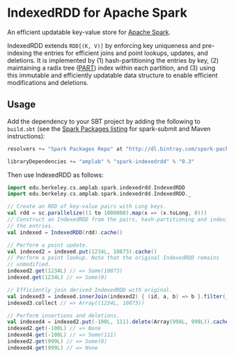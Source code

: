 # IndexedRDD for Apache Spark

An efficient updatable key-value store for [Apache Spark](http://spark.apache.org).

IndexedRDD extends `RDD[(K, V)]` by enforcing key uniqueness and pre-indexing the entries for efficient joins and point lookups, updates, and deletions. It is implemented by (1) hash-partitioning the entries by key, (2) maintaining a radix tree ([PART](https://github.com/ankurdave/part)) index within each partition, and (3) using this immutable and efficiently updatable data structure to enable efficient modifications and deletions.

## Usage

Add the dependency to your SBT project by adding the following to `build.sbt` (see the [Spark Packages listing](http://spark-packages.org/package/amplab/spark-indexedrdd) for spark-submit and Maven instructions):

```scala
resolvers += "Spark Packages Repo" at "http://dl.bintray.com/spark-packages/maven"

libraryDependencies += "amplab" % "spark-indexedrdd" % "0.3"
```

Then use IndexedRDD as follows:

```scala
import edu.berkeley.cs.amplab.spark.indexedrdd.IndexedRDD
import edu.berkeley.cs.amplab.spark.indexedrdd.IndexedRDD._

// Create an RDD of key-value pairs with Long keys.
val rdd = sc.parallelize((1 to 1000000).map(x => (x.toLong, 0)))
// Construct an IndexedRDD from the pairs, hash-partitioning and indexing
// the entries.
val indexed = IndexedRDD(rdd).cache()

// Perform a point update.
val indexed2 = indexed.put(1234L, 10873).cache()
// Perform a point lookup. Note that the original IndexedRDD remains
// unmodified.
indexed2.get(1234L) // => Some(10873)
indexed.get(1234L) // => Some(0)

// Efficiently join derived IndexedRDD with original.
val indexed3 = indexed.innerJoin(indexed2) { (id, a, b) => b }.filter(_._2 != 0)
indexed3.collect // => Array((1234L, 10873))

// Perform insertions and deletions.
val indexed4 = indexed2.put(-100L, 111).delete(Array(998L, 999L)).cache()
indexed2.get(-100L) // => None
indexed4.get(-100L) // => Some(111)
indexed2.get(999L) // => Some(0)
indexed4.get(999L) // => None
```
